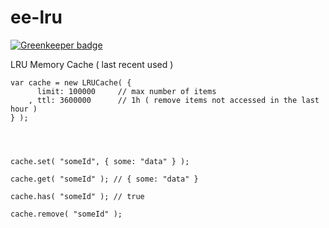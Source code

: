 ee-lru
======

[![Greenkeeper badge](https://badges.greenkeeper.io/eventEmitter/ee-lru-cache.svg)](https://greenkeeper.io/)

LRU Memory Cache ( last recent used )




	var cache = new LRUCache( {
		  limit: 100000  	// max number of items
		, ttl: 3600000 		// 1h ( remove items not accessed in the last hour )
	} );




	cache.set( "someId", { some: "data" } );

	cache.get( "someId" ); // { some: "data" }

	cache.has( "someId" ); // true

	cache.remove( "someId" );